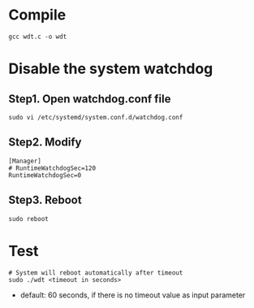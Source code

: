 # Compile
```
gcc wdt.c -o wdt
```

# Disable the system watchdog

## Step1. Open watchdog.conf file
`sudo vi /etc/systemd/system.conf.d/watchdog.conf`

## Step2. Modify
```
[Manager]
# RuntimeWatchdogSec=120
RuntimeWatchdogSec=0
```
## Step3. Reboot
`sudo reboot`

# Test
```
# System will reboot automatically after timeout
sudo ./wdt <timeout in seconds>
```
- default: 60 seconds, if there is no timeout value as input parameter